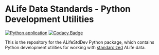 # ALife Data Standards - Python Development Utilities

[![Python application](https://github.com/alife-data-standards/alife-std-dev-python/actions/workflows/python-app.yml/badge.svg)](https://github.com/alife-data-standards/alife-std-dev-python/actions/workflows/python-app.yml)
[![Codacy Badge](https://app.codacy.com/project/badge/Grade/0305e8a814e04d4395c25a70b2908651)](https://www.codacy.com/gh/alife-data-standards/alife-std-dev-python/dashboard?utm_source=github.com&amp;utm_medium=referral&amp;utm_content=alife-data-standards/alife-std-dev-python&amp;utm_campaign=Badge_Grade)

This is the repository for the ALifeStdDev Python package, which contains Python
development utilities for working with [standardized](https://github.com/alife-data-standards/alife-data-standards)
ALife data.

